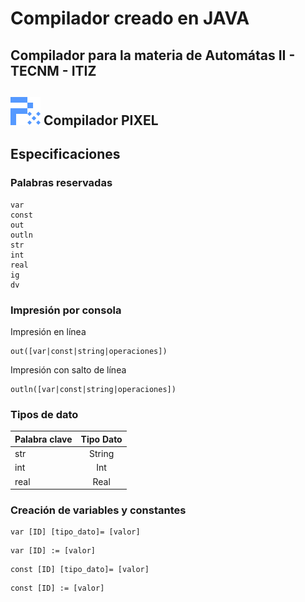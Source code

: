 # Compilador creado en JAVA
## Compilador para la materia de Automátas II - TECNM - ITIZ

## ![Logo](src/assets/img/icon48x48.png) Compilador PIXEL

## Especificaciones

### Palabras reservadas
```
var
const
out
outln
str
int
real
ig
dv
```

### Impresión por consola

Impresión en línea

```
out([var|const|string|operaciones])
```


Impresión con salto de línea

```
outln([var|const|string|operaciones])
```

### Tipos de dato

| Palabra clave | Tipo Dato     |
| ------------- |:-------------:|
| str           | String        |
| int           | Int           |
| real          | Real          |

### Creación de variables y constantes

```
var [ID] [tipo_dato]= [valor]
```

```
var [ID] := [valor]
```

```
const [ID] [tipo_dato]= [valor]
```

```
const [ID] := [valor]
```
